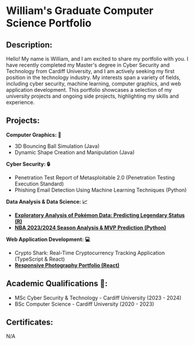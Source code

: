 # William's Graduate Computer Science Portfolio

## Description:
Hello! My name is William, and I am excited to share my portfolio with you. I have recently completed my Master's degree in Cyber Security and Technology from Cardiff University, and I am actively seeking my first position in the technology industry. My interests span a variety of fields, including cyber security, machine learning, computer graphics, and web application development. This portfolio showcases a selection of my university projects and ongoing side projects, highlighting my skills and experience.
## Projects:

**Computer Graphics: :space_invader:**
* 3D Bouncing Ball Simulation (Java)
* Dynamic Shape Creation and Manipulation (Java)

**Cyber Security: :lock:**
* Penetration Test Report of Metasploitable 2.0 (Penetration Testing Execution Standard)
* Phishing Email Detection Using Machine Learning Techniques (Python)

**Data Analysis & Data Science: :chart_with_upwards_trend:**
* [**Exploratory Analysis of Pokémon Data: Predicting Legendary Status (R)**](https://github.com/wlshepherd/My_Portolio/blob/main/pokemon.pdf)
* [**NBA 2023/2024 Season Analysis & MVP Prediction (Python)**](https://github.com/wlshepherd/My_Portolio/blob/main/NBA_Data_Analysis_Project.ipynb)

**Web Application Development: :computer:**
* Crypto Shark: Real-Time Cryptocurrency Tracking Application (TypeScript & React)
* [**Responsive Photography Portfolio (React)**](https://wlshepherd.github.io/react-first-project/#/)

## Academic Qualifications :school::
* MSc Cyber Security & Technology - Cardiff University (2023 - 2024)
* BSc Computer Science - Cardiff University (2020 - 2023)

## Certificates:
N/A
